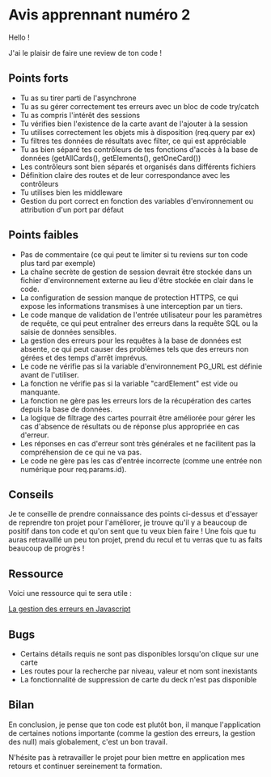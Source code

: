 # Avis apprennant numéro 2

Hello ! 

J'ai le plaisir de faire une review de ton code !
 
## Points forts 

- Tu as su tirer parti de l'asynchrone
- Tu as su gérer correctement tes erreurs avec un bloc de code try/catch
- Tu as compris l'intérêt des sessions
- Tu vérifies bien l'existence de la carte avant de l'ajouter à la session
- Tu utilises correctement les objets mis à disposition (req.query par ex)
- Tu filtres tes données de résultats avec filter, ce qui est appréciable
- Tu as bien séparé tes contrôleurs de tes fonctions d'accès à la base de données  (getAllCards(), getElements(), getOneCard())
- Les contrôleurs sont bien séparés et organisés dans différents fichiers
- Définition claire des routes et de leur correspondance avec les contrôleurs
- Tu utilises bien les middleware
- Gestion du port correct en fonction des variables d'environnement ou attribution d'un port par défaut

## Points faibles  

- Pas de commentaire (ce qui peut te limiter si tu reviens sur ton code plus tard par exemple)
- La chaîne secrète de gestion de session devrait être stockée dans un fichier d'environnement externe au lieu d'être stockée en clair dans le code.
- La configuration de session manque de protection HTTPS, ce qui expose les informations transmises à une interception par un tiers.
- Le code manque de validation de l'entrée utilisateur pour les paramètres de requête, ce qui peut entraîner des erreurs dans la requête SQL ou la saisie de données sensibles.
- La gestion des erreurs pour les requêtes à la base de données est absente, ce qui peut causer des problèmes tels que des erreurs non gérées et des temps d'arrêt imprévus.
- Le code ne vérifie pas si la variable d'environnement PG_URL est définie avant de l'utiliser.
- La fonction ne vérifie pas si la variable "cardElement" est vide ou manquante.
- La fonction ne gère pas les erreurs lors de la récupération des cartes depuis la base de données.
- La logique de filtrage des cartes pourrait être améliorée pour gérer les cas d'absence de résultats ou de réponse plus appropriée en cas d'erreur.
- Les réponses en cas d'erreur sont très générales et ne facilitent pas la compréhension de ce qui ne va pas.
- Le code ne gère pas les cas d'entrée incorrecte (comme une entrée non numérique pour req.params.id).


## Conseils  

Je te conseille de prendre connaissance des points ci-dessus et d'essayer de reprendre ton projet pour l'améliorer, je trouve qu'il y a beaucoup de positif dans ton code et qu'on sent que tu veux bien faire ! Une fois que tu auras retravaillé un peu ton projet, prend du recul et tu verras que tu as faits beaucoup de progrès !

## Ressource 

Voici une ressource qui te sera utile : 

[La gestion des erreurs en Javascript](https://developer.mozilla.org/fr/docs/Web/JavaScript/Guide/Control_flow_and_error_handling)

## Bugs 

- Certains détails requis ne sont pas disponibles lorsqu'on clique sur une carte
- Les routes pour la recherche par niveau, valeur et nom sont inexistants
- La fonctionnalité de suppression de carte du deck n'est pas disponible
 
## Bilan

En conclusion, je pense que ton code est plutôt bon, il manque l'application de certaines notions importante (comme la gestion des erreurs, la gestion des null) mais globalement, c'est un bon travail.

N'hésite pas à retravailler le projet pour bien mettre en application mes retours et continuer sereinement ta formation.